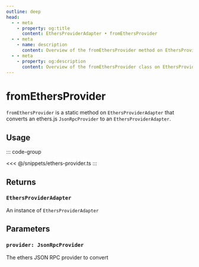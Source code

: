 ```yaml
---
outline: deep
head:
  - - meta
    - property: og:title
      content: EthersProviderAdapter • fromEthersProvider
  - - meta
    - name: description
      content: Overview of the fromEthersProvider method on EthersProviderAdapter in aa-ethers
  - - meta
    - property: og:description
      content: Overview of the fromEthersProvider class on EthersProviderAdapter in aa-ethers
---
```


# fromEthersProvider

`fromEthersProvider` is a static method on `EthersProviderAdapter` that converts an ethers.js `JsonRpcProvider` to an `EthersProviderAdapter`.

## Usage

::: code-group

<<< @/snippets/ethers-provider.ts
:::

## Returns

### `EthersProviderAdapter`

An instance of `EthersProviderAdapter`

## Parameters

### `provider: JsonRpcProvider`

The ethers JSON RPC provider to convert
